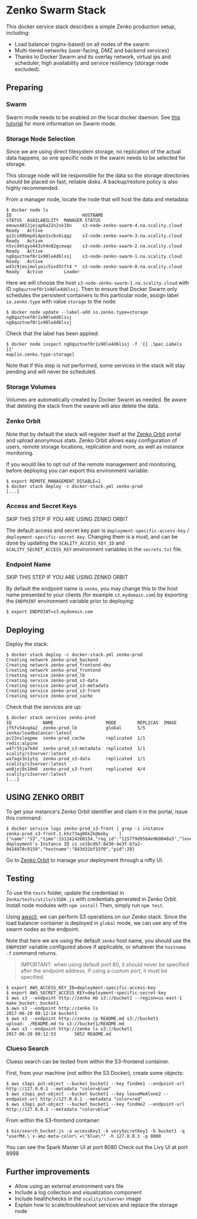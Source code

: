 # Zenko Swarm Stack

This docker service stack describes a simple Zenko production setup, including:

* Load balancer (nginx-based) on all nodes of the swarm
* Multi-tiered networks (user-facing, DMZ and backend services)
* Thanks to Docker Swarm and its overlay network, virtual ips and scheduler,
  high availability and service resiliency (storage node excluded).

## Preparing

### Swarm

Swarm mode needs to be enabled on the local docker daemon. See
[this tutorial](https://docs.docker.com/engine/swarm/swarm-tutorial/)
for more information on Swarm mode.

### Storage Node Selection

Since we are using direct filesystem storage, no replication of the actual data
happens, so one specific node in the swarm needs to be selected for storage.

This storage node will be responsible for the data so the storage directories
should be placed on fast, reliable disks. A backup/restore policy is also highly
recommended.

From a manager node, locate the node that will host the data and metadata:

```shell
$ docker node ls
ID                           HOSTNAME                                STATUS  AVAILABILITY  MANAGER STATUS
emuws4813jejap6a22n2sk10n    s3-node-zenko-swarm-4.na.scality.cloud  Ready   Active
gz2cs88bmpdi4pe1scbs6iqqz    s3-node-zenko-swarm-3.na.scality.cloud  Ready   Active
n5vcd4tqyo443sh4n82gcewqx    s3-node-zenko-swarm-2.na.scality.cloud  Ready   Active
ng8quztnef0r1x90le4d6lssj    s3-node-zenko-swarm-1.na.scality.cloud  Ready   Active
w43z9jeujmolyoic5ivd5tft4 *  s3-node-zenko-swarm-0.na.scality.cloud  Ready   Active        Leader
```

Here we will choose the host `s3-node-zenko-swarm-1.na.scality.cloud` with ID
`ng8quztnef0r1x90le4d6lssj`. Then to ensure that Docker Swarm only schedules the
persistent containers to this particular node, assign label `io.zenko.type` with
value `storage` to the node:

```shell
$ docker node update --label-add io.zenko.type=storage ng8quztnef0r1x90le4d6lssj
ng8quztnef0r1x90le4d6lssj
```

Check that the label has been applied:

```shell
$ docker node inspect ng8quztnef0r1x90le4d6lssj -f '{{ .Spec.Labels }}'
map[io.zenko.type:storage]
```

Note that if this step is not performed, some services in the stack will stay
pending and will never be scheduled.

### Storage Volumes

Volumes are automatically created by Docker Swarm as needed. Be aware that
deleting the stack from the swarm will also delete the data.

### Zenko Orbit

Note that by default the stack will register itself at the
[Zenko Orbit](https://www.zenko.io/admin) portal
and upload anonymous stats. Zenko Orbit allows easy configuration of users,
remote storage locations, replication and more, as well as instance monitoring.

If you would like to opt out of the remote management and monitoring, before
deploying you can export this environment variable:

```shell
$ export REMOTE_MANAGEMENT_DISABLE=1
$ docker stack deploy -c docker-stack.yml zenko-prod
[...]
```

### Access and Secret Keys

SKIP THIS STEP IF YOU ARE USING ZENKO ORBIT

The default access and secret key pair is `deployment-specific-access-key` /
`deployment-specific-secret-key`. Changing them is a must, and can be done by
updating the `SCALITY_ACCESS_KEY_ID` and `SCALITY_SECRET_ACCESS_KEY` environment
variables in the `secrets.txt` file.

### Endpoint Name

SKIP THIS STEP IF YOU ARE USING ZENKO ORBIT

By default the endpoint name is `zenko`, you may change this to the host name
presented to your clients (for example `s3.mydomain.com`) by exporting the
`ENDPOINT` environment variable prior to deploying:

```shell
$ export ENDPOINT=s3.mydomain.com
```

## Deploying

Deploy the stack:

```shell
$ docker stack deploy -c docker-stack.yml zenko-prod
Creating network zenko-prod_backend
Creating network zenko-prod_frontend-dmz
Creating network zenko-prod_frontend
Creating service zenko-prod_lb
Creating service zenko-prod_s3-data
Creating service zenko-prod_s3-metadata
Creating service zenko-prod_s3-front
Creating service zenko-prod_cache
```

Check that the services are up:

```shell
$ docker stack services zenko-prod
ID            NAME                    MODE        REPLICAS  IMAGE
jf5fv54vqda2  zenko-prod_lb           global      5/5       zenko/loadbalancer:latest
pc23nsleqpme  zenko-prod_cache        replicated  1/1       redis:alpine
w47r55ja7k4d  zenko-prod_s3-metadata  replicated  1/1       scality/s3server:latest
wa7aqx3n1ytq  zenko-prod_s3-data      replicated  1/1       scality/s3server:latest
wo0jej0s18m8  zenko-prod_s3-front     replicated  4/4       scality/s3server:latest
[...]
```

## USING ZENKO ORBIT

To get your instance's Zenko Orbit identifier and claim it in the portal, issue this command:
```shell
$ docker service logs zenko-prod_s3-front | grep -i instance
zenko-prod_s3-front.1.khz73ag06k2k@moby    | {"name":"S3","time":1512424260154,"req_id":"115779d9564e960048a5","level":"info","message":"this deployment's Instance ID is ce1bcdb7-8e30-4e3f-b7a2-9424078c9159","hostname":"843d31bf15f0","pid":28}
```

Go to [Zenko Orbit](https://www.zenko.io/admin) to manage your deployment through a nifty UI.

## Testing

To use the `tests` folder, update the credentiasl in `Zenko/tests/utils/s3SDK.js`
with credentials generated in Zenko Orbit.
Install node modules with `npm install`
Then, simply run `npm test`.

Using [awscli](https://aws.amazon.com/cli/), we can perform S3 operations
on our Zenko stack. Since the load balancer container is deployed in `global`
mode, we can use any of the swarm nodes as the endpoint.

Note that here we are using the default `zenko` host name, you should use
the `ENDPOINT` variable configured above if applicable, or whatever the
`hostname -f` command returns.
 > IMPORTANT: when using default port 80, it should never be specified after the
 > endpoint address. If using a custom port, it must be specified.

```shell
$ export AWS_ACCESS_KEY_ID=deployment-specific-access-key
$ export AWS_SECRET_ACCESS_KEY=deployment-specific-secret-key
$ aws s3 --endpoint http://zenko mb s3://bucket1 --region=us-east-1
make_bucket: bucket1
$ aws s3 --endpoint http://zenko ls
2017-06-20 00:12:14 bucket1
$ aws s3 --endpoint http://zenko cp README.md s3://bucket1
upload: ./README.md to s3://bucket1/README.md
$ aws s3 --endpoint http://zenko ls s3://bucket1
2017-06-20 00:12:53       5052 README.md
```

### Clueso Search
Clueso search can be tested from within the S3-frontend container.

First, from your machine (not within the S3 Docker), create some objects:

```shell
$ aws s3api put-object --bucket bucket1 --key findme1 --endpoint-url http://127.0.0.1 --metadata "color=blue"
$ aws s3api put-object --bucket bucket1 --key leaveMeAlone2 --endpoint-url http://127.0.0.1 --metadata "color=red"
$ aws s3api put-object --bucket bucket1 --key findme2 --endpoint-url http://127.0.0.1 --metadata "color=blue"
```

From within the S3-frontend container:

```shell
$ bin/search_bucket.js -a accessKey1 -k verySecretKey1 -b bucket1 -q "userMd.\`x-amz-meta-color\`=\"blue\"" -h 127.0.0.1 -p 8000
```

You can see the Spark Master UI at port 8080
Check out the Livy UI at port 8998

## Further improvements

* Allow using an external environment vars file
* Include a log collection and visualization component
* Include healthchecks in the `scality/s3server` image
* Explain how to scale/troubleshoot services and replace the storage node
